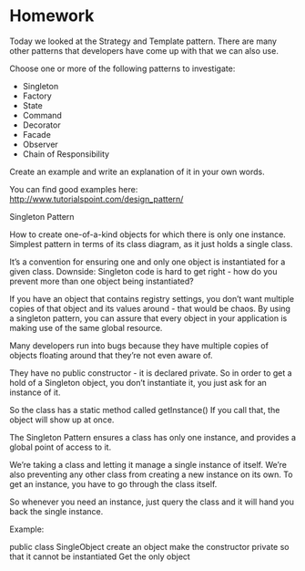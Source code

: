 # Homework

Today we looked at the Strategy and Template pattern. There are many other patterns that developers have come up with that we can also use.

Choose one or more of the following patterns to investigate:

- Singleton 
- Factory
- State
- Command
- Decorator
- Facade
- Observer
- Chain of Responsibility

Create an example and write an explanation of it in your own words.

You can find good examples here: 
http://www.tutorialspoint.com/design_pattern/

Singleton Pattern

How to create one-of-a-kind objects for which there is only one instance.
Simplest pattern in terms of its class diagram, as it just holds a single class.

It’s a convention for ensuring one and only one object is instantiated for a given class. 
Downside:
Singleton code is hard to get right - how do you prevent more than one object being instantiated?

If you have an object that contains registry settings, you don’t want multiple copies of that object and its values around - that would be chaos.
By using a singleton pattern, you can assure that every object in your application is making use of the same global resource.

Many developers run into bugs because they have multiple copies of objects floating around that they’re not even aware of.

They have no public constructor - it is declared private.
So in order to get a hold of a Singleton object, you don’t instantiate it, you just ask for an instance of it.

So the class has a static method called getInstance()
If you call that, the object will show up at once.

The Singleton Pattern ensures a class has only one instance, and provides a global point of access to it.

We’re taking a class and letting it manage a single instance of itself. We’re also preventing any other class from creating a new instance on its own.
To get an instance, you have to go through the class itself.

So whenever you need an instance, just query the class and it will hand you back the single instance.

Example:

public class SingleObject
create an object
make the constructor private so that it cannot be instantiated
Get the only object 
